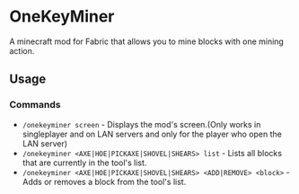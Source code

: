 # OneKeyMiner

A minecraft mod for Fabric that allows you to mine blocks with one mining action.

## Usage

### Commands

- `/onekeyminer screen` - Displays the mod's screen.(Only works in singleplayer and on LAN servers and only for the player who open the LAN server)
- `/onekeyminer <AXE|HOE|PICKAXE|SHOVEL|SHEARS> list` - Lists all blocks that are currently in the tool's list.
- `/onekeyminer <AXE|HOE|PICKAXE|SHOVEL|SHEARS> <ADD|REMOVE> <block>` - Adds or removes a block from the tool's list.